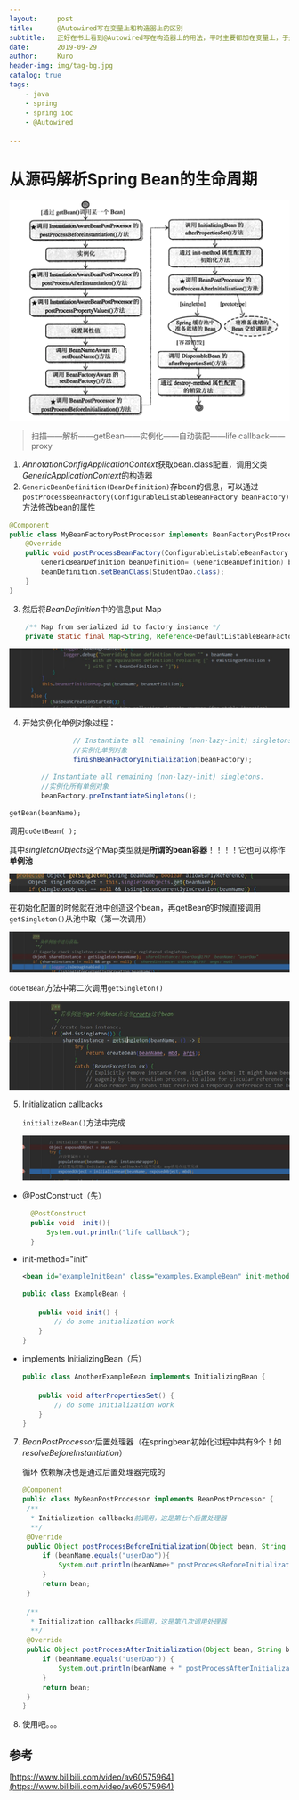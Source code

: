 ```yaml
---
layout:     post
title:      @Autowired写在变量上和构造器上的区别
subtitle:   正好在书上看到@Autowired写在构造器上的用法，平时主要都加在变量上，于是查阅一下资料
date:       2019-09-29
author:     Kuro
header-img: img/tag-bg.jpg
catalog: true
tags:
    - java
    - spring
    - spring ioc
    - @Autowired

---
```


# 从源码解析Spring Bean的生命周期

![img](https://github.com/KuroChan1998/KuroChan1998.github.io/blob/master/img/mdimg/937513-20160507202024015-234747937.png?raw=true)

> 扫描——解析——getBean——实例化——自动装配——life callback——proxy

1. *AnnotationConfigApplicationContext*获取bean.class配置，调用父类*GenericApplicationContext*的构造器
2. `GenericBeanDefinition(BeanDefinition)`存bean的信息，可以通过`postProcessBeanFactory(ConfigurableListableBeanFactory beanFactory)`方法修改bean的属性

```java
@Component
public class MyBeanFactoryPostProcessor implements BeanFactoryPostProcessor {
	@Override
	public void postProcessBeanFactory(ConfigurableListableBeanFactory beanFactory) throws BeansException {
		GenericBeanDefinition beanDefinition= (GenericBeanDefinition) beanFactory.getBeanDefinition("userDao");
		beanDefinition.setBeanClass(StudentDao.class);
	}
}
```

3. 然后将*BeanDefinition*中的信息put Map

```java
	/** Map from serialized id to factory instance */
	private static final Map<String, Reference<DefaultListableBeanFactory>> serializableFactories = new ConcurrentHashMap<>(8);
```

![Snipaste_2019-09-17_17-54-52.jpg](https://github.com/KuroChan1998/KuroChan1998.github.io/blob/master/img/mdimg/Snipaste_2019-09-17_17-54-52.jpg?raw=true)

4. 开始实例化单例对象过程：

```java
				// Instantiate all remaining (non-lazy-init) singletons.
				//实例化单例对象
				finishBeanFactoryInitialization(beanFactory);
```

```java
        // Instantiate all remaining (non-lazy-init) singletons.
        //实例化所有单例对象
        beanFactory.preInstantiateSingletons();
```

`getBean(beanName);`

调用`doGetBean( );`

其中*singletonObjects*这个Map类型就是**所谓的bean容器**！！！！它也可以称作**单例池**

![Snipaste_2019-09-17_22-07-59](https://github.com/KuroChan1998/KuroChan1998.github.io/blob/master/img/mdimg/Snipaste_2019-09-17_22-07-59.jpg?raw=true)

​	在初始化配置的时候就在池中创造这个bean，再getBean的时候直接调用`getSingleton()`从池中取（第一次调用）

![Snipaste_2019-09-17_22-35-38](https://github.com/KuroChan1998/KuroChan1998.github.io/blob/master/img/mdimg/Snipaste_2019-09-17_22-35-38.jpg?raw=true)

`doGetBean`方法中第二次调用`getSingleton()`

![Snipaste_2019-09-17_22-35-38](https://github.com/KuroChan1998/KuroChan1998.github.io/blob/master/img/mdimg/Snipaste_2019-09-18_09-08-12.jpg?raw=true)

5. Initialization callbacks

   `initializeBean()`方法中完成

   ![Snipaste_2019-09-18_13-44-44](https://github.com/KuroChan1998/KuroChan1998.github.io/blob/master/img/mdimg/Snipaste_2019-09-18_13-44-44.jpg?raw=true)

- @PostConstruct（先）

  ```java
  	@PostConstruct
  	public void  init(){
  		System.out.println("life callback");
  	}
  ```

- init-method="init"

  ```xml
  <bean id="exampleInitBean" class="examples.ExampleBean" init-method="init"/>
  ```

  ```java
  public class ExampleBean {
  
      public void init() {
          // do some initialization work
      }
  }
  ```

- implements InitializingBean（后）

  ```java
  public class AnotherExampleBean implements InitializingBean {
  
      public void afterPropertiesSet() {
          // do some initialization work
      }
  }
  ```

7. *BeanPostProcessor*后置处理器（在springbean初始化过程中共有9个！如*resolveBeforeInstantiation*）

   循环 依赖解决也是通过后置处理器完成的

   ```java
   @Component
   public class MyBeanPostProcessor implements BeanPostProcessor {
   	/**
   	 * Initialization callbacks前调用，这是第七个后置处理器
   	 **/
   	@Override
   	public Object postProcessBeforeInitialization(Object bean, String beanName) throws BeansException {
   		if (beanName.equals("userDao")){
   			System.out.println(beanName+" postProcessBeforeInitialization");
   		}
   		return bean;
   	}
   
   	/**
   	 * Initialization callbacks后调用，这是第八次调用处理器
   	 **/
   	@Override
   	public Object postProcessAfterInitialization(Object bean, String beanName) throws BeansException {
   		if (beanName.equals("userDao")) {
   			System.out.println(beanName + " postProcessAfterInitialization");
   		}
   		return bean;
   	}
   }
   ```

8. 使用吧。。。



## 参考

[https://www.bilibili.com/video/av60575964](https://www.bilibili.com/video/av60575964)

